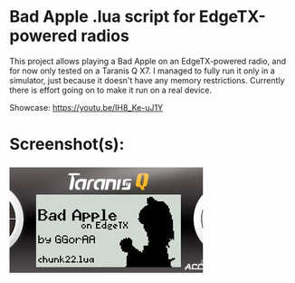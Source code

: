 # Bad Apple .lua script for EdgeTX-powered radios

This project allows playing a Bad Apple on an EdgeTX-powered radio,
and for now only tested on a Taranis Q X7. I managed to fully run it 
only in a simulator, just because it doesn't have any memory restrictions.
Currently there is effort going on to make it run on a real device.

Showcase: https://youtu.be/IH8_Ke-uJ1Y

# Screenshot(s):

![](.github/images/loading_screen.jpg)